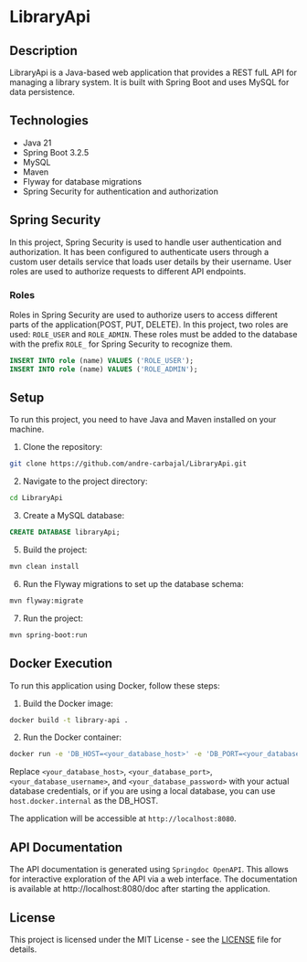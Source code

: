 # LibraryApi

## Description
LibraryApi is a Java-based web application that provides a REST fulL API for managing a library system. It is built with Spring Boot and uses MySQL for data persistence.

## Technologies
- Java 21
- Spring Boot 3.2.5
- MySQL
- Maven
- Flyway for database migrations
- Spring Security for authentication and authorization

## Spring Security
In this project, Spring Security is used to handle user authentication and authorization. It has been configured to authenticate users through a custom user details service that loads user details by their username. User roles are used to authorize requests to different API endpoints.

### Roles
Roles in Spring Security are used to authorize users to access different parts of the application(POST, PUT, DELETE). In this project, two roles are used: `ROLE_USER` and `ROLE_ADMIN`. These roles must be added to the database with the prefix `ROLE_` for Spring Security to recognize them.
```sql
INSERT INTO role (name) VALUES ('ROLE_USER');
INSERT INTO role (name) VALUES ('ROLE_ADMIN');
```

## Setup
To run this project, you need to have Java and Maven installed on your machine.

1. Clone the repository:
```bash
git clone https://github.com/andre-carbajal/LibraryApi.git
```

2. Navigate to the project directory:
```bash
cd LibraryApi
```

3. Create a MySQL database:
```sql
CREATE DATABASE libraryApi;
```

5. Build the project:
```bash
mvn clean install
```
6. Run the Flyway migrations to set up the database schema:
```bash
mvn flyway:migrate
```

7. Run the project:
```bash
mvn spring-boot:run
```

## Docker Execution

To run this application using Docker, follow these steps:

1. Build the Docker image:
```bash
docker build -t library-api .
```

2. Run the Docker container:
```bash
docker run -e 'DB_HOST=<your_database_host>' -e 'DB_PORT=<your_database_port>' -e 'DB_USERNAME=<your_database_username>' -e 'DB_PASSWORD=<your_database_password>' -p 8080:8080 libraryapi
```
Replace `<your_database_host>`, `<your_database_port>`, `<your_database_username>`, and `<your_database_password>` with your actual database credentials, or if you are using a local database, you can use `host.docker.internal` as the DB_HOST.

The application will be accessible at `http://localhost:8080`.

## API Documentation
The API documentation is generated using `Springdoc OpenAPI`. This allows for interactive exploration of the API via a web interface. The documentation is available at http://localhost:8080/doc after starting the application.

## License
This project is licensed under the MIT License - see the [LICENSE](LICENSE) file for details.